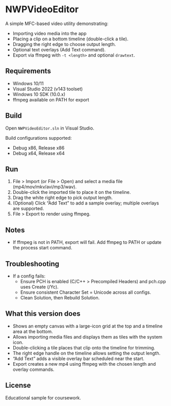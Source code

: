 # NWPVideoEditor

A simple MFC-based video utility demonstrating:
- Importing video media into the app
- Placing a clip on a bottom timeline (double-click a tile).
- Dragging the right edge to choose output length.
- Optional text overlays (Add Text command).
- Export via ffmpeg with `-t <length>` and optional `drawtext`.

## Requirements
- Windows 10/11
- Visual Studio 2022 (v143 toolset)
- Windows 10 SDK (10.0.x)
- ffmpeg available on PATH for export

## Build
Open `NWPVideoEditor.sln` in Visual Studio.

Build configurations supported:
- Debug x86, Release x86
- Debug x64, Release x64

## Run
1) File > Import (or File > Open) and select a media file (mp4/mov/mkv/avi/mp3/wav).
2) Double-click the imported tile to place it on the timeline.
3) Drag the white right edge to pick output length.
4) (Optional) Click “Add Text” to add a sample overlay; multiple overlays are supported.
5) File > Export to render using ffmpeg.

## Notes
- If ffmpeg is not in PATH, export will fail. Add ffmpeg to PATH or update the process start command.

## Troubleshooting
- If a config fails:
  - Ensure PCH is enabled (C/C++ > Precompiled Headers) and pch.cpp uses Create (/Yc).
  - Ensure consistent Character Set = Unicode across all configs.
  - Clean Solution, then Rebuild Solution.
 
## What this version does
- Shows an empty canvas with a large-icon grid at the top and a timeline area at the bottom.
- Allows importing media files and displays them as tiles with the system icon.
- Double-clicking a tile places that clip onto the timeline for trimming.
- The right edge handle on the timeline allows setting the output length.
- “Add Text” adds a visible overlay bar scheduled near the start.
- Export creates a new mp4 using ffmpeg with the chosen length and overlay commands.

## License
Educational sample for coursework.
